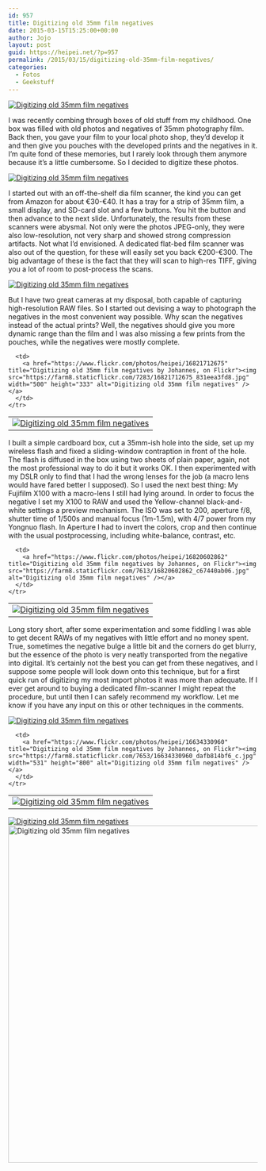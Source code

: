 ```yaml
---
id: 957
title: Digitizing old 35mm film negatives
date: 2015-03-15T15:25:00+00:00
author: Jojo
layout: post
guid: https://heipei.net/?p=957
permalink: /2015/03/15/digitizing-old-35mm-film-negatives/
categories:
  - Fotos
  - Geekstuff
---
```

<div class="img">
  <a href="https://www.flickr.com/photos/heipei/16614416477" title="Digitizing old 35mm film negatives by Johannes, on Flickr"><img src="https://farm8.staticflickr.com/7643/16614416477_edfaaa7fdc_b.jpg" alt="Digitizing old 35mm film negatives" /></a>
</div>

I was recently combing through boxes of old stuff from my childhood. One box was filled with old photos and negatives of 35mm photography film. Back then, you gave your film to your local photo shop, they&#8217;d develop it and then give you pouches with the developed prints and the negatives in it. I&#8217;m quite fond of these memories, but I rarely look through them anymore because it&#8217;s a little cumbersome. So I decided to digitize these photos.

<div class="img">
  <a href="https://www.flickr.com/photos/heipei/16821712175" title="Digitizing old 35mm film negatives by Johannes, on Flickr"><img src="https://farm8.staticflickr.com/7655/16821712175_ea52e56127_b.jpg" alt="Digitizing old 35mm film negatives" /></a>
</div>

I started out with an off-the-shelf dia film scanner, the kind you can get from Amazon for about €30-€40. It has a tray for a strip of 35mm film, a small display, and SD-card slot and a few buttons. You hit the button and then advance to the next slide. Unfortunately, the results from these scanners were abysmal. Not only were the photos JPEG-only, they were also low-resolution, not very sharp and showed strong compression artifacts. Not what I&#8217;d envisioned. A dedicated flat-bed film scanner was also out of the question, for these will easily set you back €200-€300. The big advantage of these is the fact that they will scan to high-res TIFF, giving you a lot of room to post-process the scans.

<div class="img">
  <a href="https://www.flickr.com/photos/heipei/16635606099" title="Digitizing old 35mm film negatives by Johannes, on Flickr"><img src="https://farm9.staticflickr.com/8680/16635606099_ce920e88f3_b.jpg" alt="Digitizing old 35mm film negatives" /></a>
</div>

But I have two great cameras at my disposal, both capable of capturing high-resolution RAW files. So I started out devising a way to photograph the negatives in the most convenient way possible. Why scan the negatives instead of the actual prints? Well, the negatives should give you more dynamic range than the film and I was also missing a few prints from the pouches, while the negatives were mostly complete.

<div class="aligncenter img">
  <table>
    <tr>
      <td>
        <a href="https://www.flickr.com/photos/heipei/16821712845" title="Digitizing old 35mm film negatives by Johannes, on Flickr"><img src="https://farm9.staticflickr.com/8582/16821712845_97e10d220c.jpg" alt="Digitizing old 35mm film negatives" /></a>
      </td>
      
      <td>
        <a href="https://www.flickr.com/photos/heipei/16821712675" title="Digitizing old 35mm film negatives by Johannes, on Flickr"><img src="https://farm8.staticflickr.com/7283/16821712675_831eea3fd8.jpg" width="500" height="333" alt="Digitizing old 35mm film negatives" /></a>
      </td>
    </tr>
  </table>
</div>

I built a simple cardboard box, cut a 35mm-ish hole into the side, set up my wireless flash and fixed a sliding-window contraption in front of the hole. The flash is diffused in the box using two sheets of plain paper, again, not the most professional way to do it but it works OK. I then experimented with my DSLR only to find that I had the wrong lenses for the job (a macro lens would have fared better I supposed). So I used the next best thing: My Fujifilm X100 with a macro-lens I still had lying around. In order to focus the negative I set my X100 to RAW and used the Yellow-channel black-and-white settings a preview mechanism. The ISO was set to 200, aperture f/8, shutter time of 1/500s and manual focus (1m-1.5m), with 4/7 power from my Yongnuo flash. In Aperture I had to invert the colors, crop and then continue with the usual postprocessing, including white-balance, contrast, etc.

<div class="aligncenter img">
  <table>
    <tr>
      <td>
        <a href="https://www.flickr.com/photos/heipei/16201791273" title="Digitizing old 35mm film negatives by Johannes, on Flickr"><img src="https://farm9.staticflickr.com/8742/16201791273_b2ef443387.jpg" alt="Digitizing old 35mm film negatives" /></a>
      </td>
      
      <td>
        <a href="https://www.flickr.com/photos/heipei/16820602862" title="Digitizing old 35mm film negatives by Johannes, on Flickr"><img src="https://farm8.staticflickr.com/7613/16820602862_c67440ab06.jpg" alt="Digitizing old 35mm film negatives" /></a>
      </td>
    </tr>
  </table>
</div>

Long story short, after some experimentation and some fiddling I was able to get decent RAWs of my negatives with little effort and no money spent. True, sometimes the negative bulge a little bit and the corners do get blurry, but the essence of the photo is very neatly transported from the negative into digital. It&#8217;s certainly not the best you can get from these negatives, and I suppose some people will look down onto this technique, but for a first quick run of digitizing my most import photos it was more than adequate. If I ever get around to buying a dedicated film-scanner I might repeat the procedure, but until then I can safely recommend my workflow. Let me know if you have any input on this or other techniques in the comments.

<div class="aligncenter img">
  <div>
    <a href="https://www.flickr.com/photos/heipei/16795847826" title="Digitizing old 35mm film negatives by Johannes, on Flickr"><img src="https://farm8.staticflickr.com/7602/16795847826_d96e4a3216_b.jpg" alt="Digitizing old 35mm film negatives" /></a>
  </div>
  
  <table>
    <tr>
      <td>
        <a href="https://www.flickr.com/photos/heipei/16199364614" title="Digitizing old 35mm film negatives by Johannes, on Flickr"><img src="https://farm9.staticflickr.com/8723/16199364614_4397035d8f_c.jpg" alt="Digitizing old 35mm film negatives" /></a>
      </td>
      
      <td>
        <a href="https://www.flickr.com/photos/heipei/16634330960" title="Digitizing old 35mm film negatives by Johannes, on Flickr"><img src="https://farm8.staticflickr.com/7653/16634330960_dafb814bf6_c.jpg" width="531" height="800" alt="Digitizing old 35mm film negatives" /></a>
      </td>
    </tr>
  </table>
  
  <div>
    <a href="https://www.flickr.com/photos/heipei/16199363344" title="Digitizing old 35mm film negatives by Johannes, on Flickr"><img src="https://farm8.staticflickr.com/7643/16199363344_c70e1caf89_b.jpg" alt="Digitizing old 35mm film negatives" /></a>
  </div>
  
  <div>
    <a href="https://www.flickr.com/photos/heipei/16635606279" title="Digitizing old 35mm film negatives by Johannes, on Flickr"><img src="https://farm8.staticflickr.com/7613/16635606279_751949338e_b.jpg" width="1024" height="680" alt="Digitizing old 35mm film negatives" /></a>
  </div>
</div>

